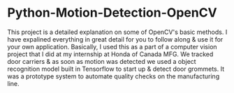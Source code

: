# Python-Motion-Detection-OpenCV
This project is a detailed explanation on some of OpenCV's basic methods. I have expalined everything in great detail for you to follow along & use it for your own application. Basically, I used this as a part of a computer vision project that I did at my internship at Honda of Canada MFG. We tracked door carriers & as soon as motion was detected we used a object recognition model built in Tensorflow to start up & detect door grommets. It was a prototype system to automate quality checks on the manufacturing line.
